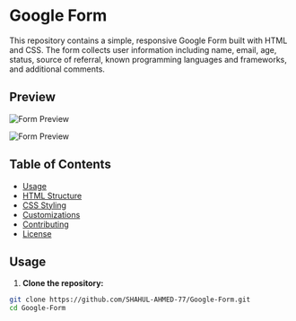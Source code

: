 # Google Form

This repository contains a simple, responsive Google Form built with HTML and CSS. The form collects user information including name, email, age, status, source of referral, known programming languages and frameworks, and additional comments.

## Preview

![Form Preview](images/one.png)

![Form Preview](images/two.png)

## Table of Contents

- [Usage](#usage)
- [HTML Structure](#html-structure)
- [CSS Styling](#css-styling)
- [Customizations](#customizations)
- [Contributing](#contributing)
- [License](#license)

## Usage

1. **Clone the repository:**

```bash
git clone https://github.com/SHAHUL-AHMED-77/Google-Form.git
cd Google-Form
